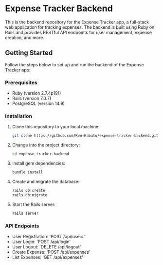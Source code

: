 # Expense Tracker Backend

This is the backend repository for the Expense Tracker app, a full-stack web application for tracking expenses. The backend is built using Ruby on Rails and provides RESTful API endpoints for user management, expense creation, and more.

## Getting Started

Follow the steps below to set up and run the backend of the Expense Tracker app:

### Prerequisites

- Ruby (version 2.7.4p191)
- Rails (version  7.0.7)
- PostgreSQL (version 14.9)

### Installation

1. Clone this repository to your local machine:

   ```bash
   git clone https://github.com/Ken-Kabutu/expense-tracker-backend.git

2. Change into the project directory:

   ```bash
   cd expense-tracker-backend

3. Install gem dependencies:

   ```bash
   bundle install

4. Create and migrate the database:

   ```bash
   rails db:create
   rails db:migrate

5. Start the Rails server:

   ```bash
   rails server


### API Endpoints
* User Registration: 'POST /api/users'
* User Login: 'POST /api/login'
* User Logout: 'DELETE /api/logout'
* Create Expense: 'POST /api/expenses'
* List Expenses: 'GET /api/expenses'
